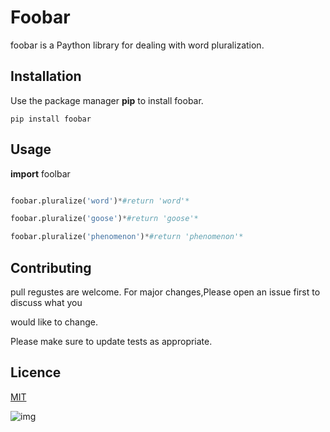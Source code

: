 # Foobar

foobar is a Paython library for dealing with word pluralization.

## Installation

Use the package manager **pip** to install foobar.

`pip install foobar`

## Usage

**import** foolbar

```  python

foobar.pluralize('word')*#return 'word'*

foobar.pluralize('goose')*#return 'goose'*

foobar.pluralize('phenomenon')*#return 'phenomenon'*

```
## Contributing

pull regustes are welcome. For major changes,Please open an issue first to discuss what you

would like to change.




Please make sure to update tests as appropriate.

## Licence

[MIT](https://www.google.com/search?q=images&sxsrf=ALeKk00H8Jmcgp_W2LeaySRapni4tBiTuQ:1604410947408&source=lnms&tbm=isch&sa=X&ved=2ahUKEwjL5N_EwObsAhXsTxUIHdqKAX0Q_AUoAXoECA4QAw&biw=1242&bih=516#imgrc=pTd2OIa33-6LVM)

![img](https://github.com/tokayasser/todytask/blob/main/imgs/download.jpg)